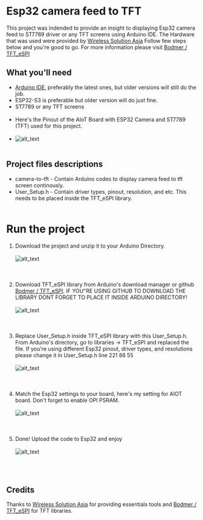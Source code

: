# Esp32 camera feed to TFT
This project was indended to provide an insight to displaying Esp32 camera feed to ST7789 driver or any TFT screens using Arduino IDE. The Hardware that was used were provided by [Wireless Solution Asia](https://wirelesssolution.asia/) Follow few steps below and you're good to go. For more information please visit [Bodmer / TFT_eSPI](https://github.com/Bodmer/TFT_eSPI/blob/master/README.md)
## What you'll need
- [Arduino IDE](https://www.arduino.cc/en/software), preferably the latest ones, but older versions will still do the job.
- ESP32-S3 is preferable but older version will do just fine.
- ST7789 or any TFT screens <br/> <br/>
- Here's the Pinout of the AIoT Board with ESP32 Camera and ST7789 (TFT) used for this project. <br/> <br/>
- ![alt_text](/images_for_readme/pinout.PNG)
 <br/> <br/>
## Project files descriptions
- camera-to-tft - Contain Arduino codes to display camera feed to tft screen continously.
- User_Setup.h - Contain driver types, pinout, resolution, and etc. This needs to be placed inside the TFT_eSPI library.  <br/> <br/>
 # Run the project
1. Download the project and unzip it to your Arduino Directory. <br/> <br/>
![alt_text](/images_for_readme/download_directory.PNG)
 <br/> <br/> <br/> <br/>
2. Download TFT_eSPI library from Arduino's download manager or github [Bodmer / TFT_eSPI](https://github.com/Bodmer/TFT_eSPI/blob/master/README.md). IF YOU"RE USING GITHUB TO DOWNLOAD THE LIBRARY DONT FORGET TO PLACE IT INSIDE ARDUINO DIRECTORY!<br/> <br/>
![alt_text](/images_for_readme/library_manager.PNG)
 <br/> <br/> <br/> <br/>
3. Replace User_Setup.h inside TFT_eSPI library with this User_Setup.h. From Arduino's directory, go to libraries -> TFT_eSPI and replaced the file.
If you're using different Esp32 pinout, driver types, and resolutions please change it in User_Setup.h line 221 88 55  <br/> <br/>
![alt_text](/images_for_readme/replace.PNG)
 <br/> <br/> <br/> <br/>
4. Match the Esp32 settings to your board, here's my setting for AIOT board. Don't forget to enable OPI PSRAM.  <br/> <br/>
 ![alt_text](/images_for_readme/esp_setup.PNG)
 <br/> <br/> <br/> <br/>
6. Done! Upload the code to Esp32 and enjoy  <br/> <br/>
![alt_text](/images_for_readme/some.PNG)
 <br/> <br/> <br/> <br/>
## Credits
Thanks to [Wireless Solution Asia](https://wirelesssolution.asia/) for providing essentials tools and [Bodmer / TFT_eSPI](https://github.com/Bodmer/TFT_eSPI/blob/master/README.md) for TFT libraries.
